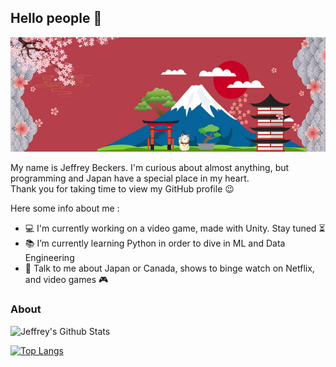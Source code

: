 ## Hello people 👋
<p align="center">
<img src="./img/banner-japan.jpg">
</p>

My name is Jeffrey Beckers. I'm curious about almost anything, but programming and Japan have a special place in my heart.  
Thank you for taking time to view my GitHub profile 😉

Here some info about me :
- 💻 I'm currently working on a video game, made with Unity. Stay tuned ⏳
- 📚 I’m currently learning Python in order to dive in ML and Data Engineering 
- 💬 Talk to me about Japan or Canada, shows to binge watch on Netflix, and video games 🎮

### About
![Jeffrey's Github Stats](https://github-readme-stats.vercel.app/api?username=JeffreyBeckersOA&show_icons=true&theme=default)

[![Top Langs](https://github-readme-stats.vercel.app/api/top-langs/?username=JeffreyBeckersOA&layout=compact&theme=default)](https://github.com/anuraghazra/github-readme-stats)
